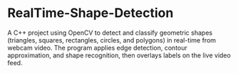 # RealTime-Shape-Detection
A C++ project using OpenCV to detect and classify geometric shapes (triangles, squares, rectangles, circles, and polygons) in real-time from webcam video. The program applies edge detection, contour approximation, and shape recognition, then overlays labels on the live video feed.

